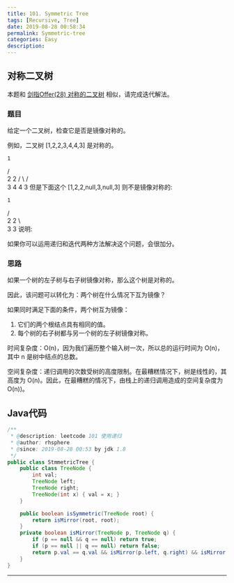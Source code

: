 ```yaml
---
title: 101. Symmetric Tree
tags: [Recursive, Tree]
date: 2019-08-28 00:58:34
permalink: Symmetric-tree
categories: Easy
description:
---
```

<p class="description"></p>


<!-- more -->

## 对称二叉树 
本题和 [剑指Offer(28) 对称的二叉树](https://blogs.rhsphere.com/leetcode/2019/07/09/symmetrical-binary-tree.html) 相似，请完成迭代解法。

### 题目
给定一个二叉树，检查它是否是镜像对称的。

例如，二叉树 [1,2,2,3,4,4,3] 是对称的。

    1
   / \
  2   2
 / \ / \
3  4 4  3
但是下面这个 [1,2,2,null,3,null,3] 则不是镜像对称的:

    1
   / \
  2   2
   \   \
   3    3
说明:

如果你可以运用递归和迭代两种方法解决这个问题，会很加分。

### 思路

如果一个树的左子树与右子树镜像对称，那么这个树是对称的。

因此，该问题可以转化为：两个树在什么情况下互为镜像？

如果同时满足下面的条件，两个树互为镜像：

1. 它们的两个根结点具有相同的值。
2. 每个树的右子树都与另一个树的左子树镜像对称。


时间复杂度：O(n)，因为我们遍历整个输入树一次，所以总的运行时间为 O(n)，其中 n 是树中结点的总数。

空间复杂度：递归调用的次数受树的高度限制。在最糟糕情况下，树是线性的，其高度为 O(n)。因此，在最糟糕的情况下，由栈上的递归调用造成的空间复杂度为 O(n))。


## Java代码

```java
/**
 * @description: leetcode 101 使用递归
 * @author: rhsphere
 * @since: 2019-08-28 00:53 by jdk 1.8
 */
public class StmmetricTree {
    public class TreeNode {
        int val;
        TreeNode left;
        TreeNode right;
        TreeNode(int x) { val = x; }
    }

    public boolean isSymmetric(TreeNode root) {
        return isMirror(root, root);
    }
    private boolean isMirror(TreeNode p, TreeNode q) {
        if (p == null && q == null) return true;
        if (p == null || q == null) return false;
        return p.val == q.val && isMirror(p.left, q.right) && isMirror(p.right, q.left);
    }
}
```


<hr />